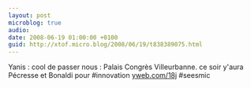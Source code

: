 ```yaml
---
layout: post
microblog: true
audio: 
date: 2008-06-19 01:00:00 +0100
guid: http://xtof.micro.blog/2008/06/19/t838389075.html
---
```

Yanis : cool de passer nous : Palais Congrès Villeurbanne. ce soir y'aura Pécresse et Bonaldi pour #innovation [yweb.com/18j](http://yweb.com/18j) #seesmic
